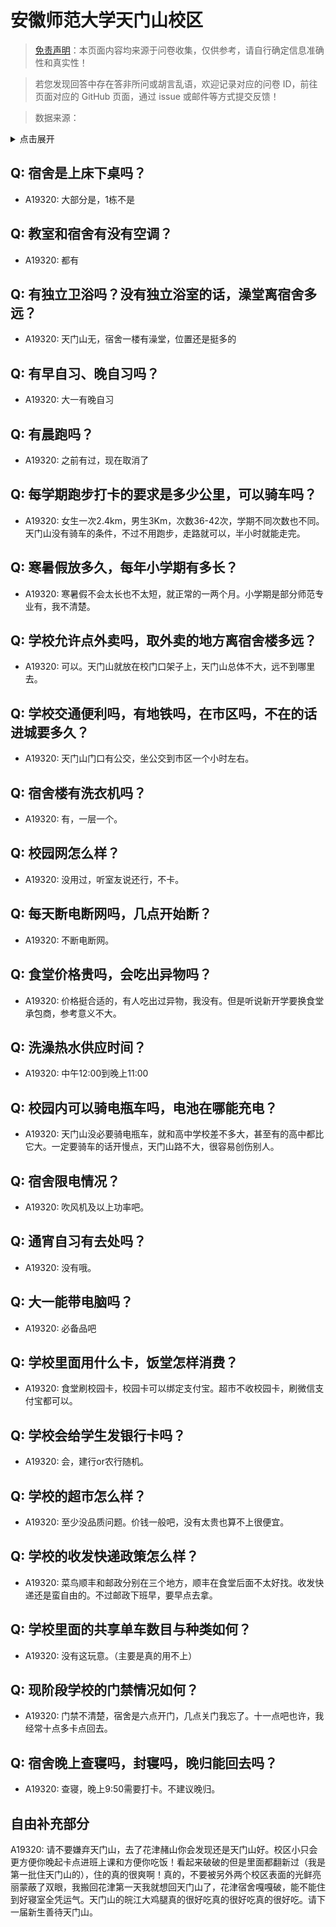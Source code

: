# 安徽师范大学天门山校区

> [免责声明](https://colleges.chat/#_3)：本页面内容均来源于问卷收集，仅供参考，请自行确定信息准确性和真实性！

> 若您发现回答中存在答非所问或胡言乱语，欢迎记录对应的问卷 ID，前往页面对应的 GitHub 页面，通过 issue 或邮件等方式提交反馈！

> 数据来源：

<details><summary>点击展开</summary>
<ul>
<li>A19320: 匿名 (2023 年 06 月)</li>
</ul>
</details>

## Q: 宿舍是上床下桌吗？

- A19320: 大部分是，1栋不是

## Q: 教室和宿舍有没有空调？

- A19320: 都有

## Q: 有独立卫浴吗？没有独立浴室的话，澡堂离宿舍多远？

- A19320: 天门山无，宿舍一楼有澡堂，位置还是挺多的

## Q: 有早自习、晚自习吗？

- A19320: 大一有晚自习

## Q: 有晨跑吗？

- A19320: 之前有过，现在取消了

## Q: 每学期跑步打卡的要求是多少公里，可以骑车吗？

- A19320: 女生一次2.4km，男生3Km，次数36-42次，学期不同次数也不同。天门山没有骑车的条件，不过不用跑步，走路就可以，半小时就能走完。

## Q: 寒暑假放多久，每年小学期有多长？

- A19320: 寒暑假不会太长也不太短，就正常的一两个月。小学期是部分师范专业有，我不清楚。

## Q: 学校允许点外卖吗，取外卖的地方离宿舍楼多远？

- A19320: 可以。天门山就放在校门口架子上，天门山总体不大，远不到哪里去。

## Q: 学校交通便利吗，有地铁吗，在市区吗，不在的话进城要多久？

- A19320: 天门山门口有公交，坐公交到市区一个小时左右。

## Q: 宿舍楼有洗衣机吗？

- A19320: 有，一层一个。

## Q: 校园网怎么样？

- A19320: 没用过，听室友说还行，不卡。

## Q: 每天断电断网吗，几点开始断？

- A19320: 不断电断网。

## Q: 食堂价格贵吗，会吃出异物吗？

- A19320: 价格挺合适的，有人吃出过异物，我没有。但是听说新开学要换食堂承包商，参考意义不大。

## Q: 洗澡热水供应时间？

- A19320: 中午12:00到晚上11:00

## Q: 校园内可以骑电瓶车吗，电池在哪能充电？

- A19320: 天门山没必要骑电瓶车，就和高中学校差不多大，甚至有的高中都比它大。一定要骑车的话开慢点，天门山路不大，很容易创伤别人。

## Q: 宿舍限电情况？

- A19320: 吹风机及以上功率吧。

## Q: 通宵自习有去处吗？

- A19320: 没有哦。

## Q: 大一能带电脑吗？

- A19320: 必备品吧

## Q: 学校里面用什么卡，饭堂怎样消费？

- A19320: 食堂刷校园卡，校园卡可以绑定支付宝。超市不收校园卡，刷微信支付宝都可以。

## Q: 学校会给学生发银行卡吗？

- A19320: 会，建行or农行随机。

## Q: 学校的超市怎么样？

- A19320: 至少没品质问题。价钱一般吧，没有太贵也算不上很便宜。

## Q: 学校的收发快递政策怎么样？

- A19320: 菜鸟顺丰和邮政分别在三个地方，顺丰在食堂后面不太好找。收发快递还是蛮自由的。不过邮政下班早，要早点去拿。

## Q: 学校里面的共享单车数目与种类如何？

- A19320: 没有这玩意。（主要是真的用不上）

## Q: 现阶段学校的门禁情况如何？

- A19320: 门禁不清楚，宿舍是六点开门，几点关门我忘了。十一点吧也许，我经常十点多卡点回去。

## Q: 宿舍晚上查寝吗，封寝吗，晚归能回去吗？

- A19320: 查寝，晚上9:50需要打卡。不建议晚归。

## 自由补充部分

A19320: 请不要嫌弃天门山，去了花津赭山你会发现还是天门山好。校区小只会更方便你晚起卡点进班上课和方便你吃饭！看起来破破的但是里面都翻新过（我是第一批住天门山的），住的真的很爽啊！真的，不要被另外两个校区表面的光鲜亮丽蒙蔽了双眼，我搬回花津第一天我就想回天门山了，花津宿舍嘎嘎破，能不能住到好寝室全凭运气。天门山的皖江大鸡腿真的很好吃真的很好吃真的很好吃。请下一届新生善待天门山。